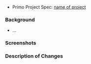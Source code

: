 - Primo Project Spec: [name of project](link_to_sharepoint_doc)

### Background
- ...

### Screenshots

### Description of Changes
